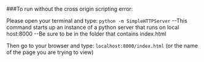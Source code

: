 


###To run without the cross origin scripting error:

Please open your terminal and type: 
`python -m SimpleHTTPServer`
--This command starts up an instance of a python server that runs on local host:8000
--Be sure to be in the folder that contains index.html

Then go to your browser and type: 
`localhost:8000/index.html`
(or the name of the page you are trying to view)

